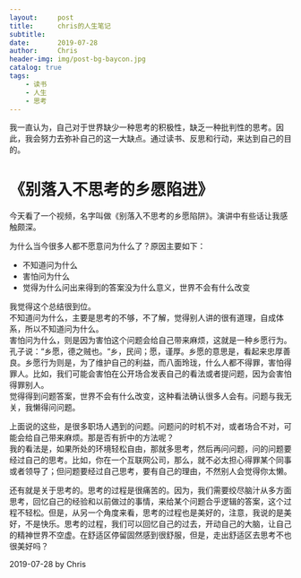 ```yaml
---
layout:     post
title:      chris的人生笔记
subtitle:   
date:       2019-07-28
author:     Chris
header-img: img/post-bg-baycon.jpg
catalog: true
tags:
    - 读书
    - 人生
    - 思考
---
```



我一直认为，自己对于世界缺少一种思考的积极性，缺乏一种批判性的思考。因此，我会努力去弥补自己的这一大缺点。通过读书、反思和行动，来达到自己的目的。

# 《别落入不思考的乡愿陷进》
今天看了一个视频，名字叫做《别落入不思考的乡愿陷阱》。演讲中有些话让我感触颇深。

为什么当今很多人都不愿意问为什么了？原因主要如下：   
- 不知道问为什么
- 害怕问为什么
- 觉得为什么问出来得到的答案没为什么意义，世界不会有什么改变

我觉得这个总结很到位。    
不知道问为什么，主要是思考的不够，不了解，觉得别人讲的很有道理，自成体系，所以不知道问为什么。     
害怕问为什么，则是因为害怕这个问题会给自己带来麻烦，这就是一种乡愿行为。孔子说：“乡愿，德之贼也。“乡，民间；愿，谨厚。乡愿的意思是，看起来忠厚善良。乡愿行为则是，为了维护自己的利益，而八面玲珑，什么人都不得罪，害怕得罪人。比如，我们可能会害怕在公开场合发表自己的看法或者提问题，因为会害怕得罪别人。    
觉得得到问题答案，世界不会有什么改变，这种看法确认很多人会有。问题与我无关，我懒得问问题。

上面说的这些，是很多职场人遇到的问题。问题问的时机不对，或者场合不对，可能会给自己带来麻烦。那是否有折中的方法呢？   
我的看法是，如果所处的环境轻松自由，那就多思考，然后再问问题，问的问题要经过自己的思考。比如，你在一个互联网公司，那么，就不必太担心得罪某个同事或者领导了；但问题要经过自己思考，要有自己的理由，不然别人会觉得你太懒。

还有就是关于思考的。思考的过程是很痛苦的。因为，我们需要绞尽脑汁从多方面思考，回忆自己的经验和以前做过的事情，来给某个问题合乎逻辑的答案，这个过程不轻松。但是，从另一个角度来看，思考的过程也是美好的，注意，我说的是美好，不是快乐。思考的过程，我们可以回忆自己的过去，开动自己的大脑，让自己的精神世界不空虚。在舒适区停留固然感到很舒服，但是，走出舒适区去思考不也很美好吗？

2019-07-28
by Chris